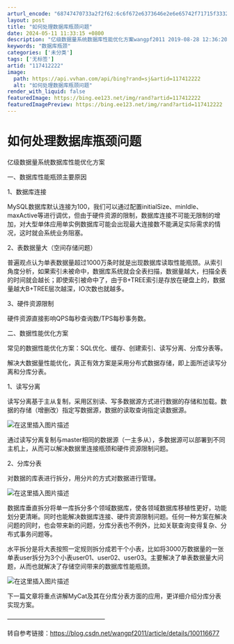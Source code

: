 ```yaml
---
arturl_encode: "68747470733a2f2f62:6c6f672e6373646e2e6e65742f71715f33323532373434392f:61727469636c652f64657461696c732f313137343132323232"
layout: post
title: "如何处理数据库瓶颈问题"
date: 2024-05-11 11:33:15 +0800
description: "亿级数据量系统数据库性能优化方案wangpf2011 2019-08-28 12:36:20  21"
keywords: "数据库瓶颈"
categories: ['未分类']
tags: ['无标签']
artid: "117412222"
image:
  path: https://api.vvhan.com/api/bing?rand=sj&artid=117412222
  alt: "如何处理数据库瓶颈问题"
render_with_liquid: false
featuredImage: https://bing.ee123.net/img/rand?artid=117412222
featuredImagePreview: https://bing.ee123.net/img/rand?artid=117412222
---
```


# 如何处理数据库瓶颈问题

亿级数据量系统数据库性能优化方案
  
一、数据库性能瓶颈主要原因
  
1、数据库连接

MySQL数据库默认连接为100，我们可以通过配置initialSize、minIdle、maxActive等进行调优，但由于硬件资源的限制，数据库连接不可能无限制的增加，对大型单体应用单实例数据库可能会出现最大连接数不能满足实际需求的情况，这时就会系统业务阻塞。

2、表数据量大（空间存储问题）

普遍观点认为单表数据量超过1000万条时就是出现数据库读取性能瓶颈。从索引角度分析，如果索引未被命中，数据库系统就会全表扫描，数据量越大，扫描全表的时间就会越长；即使索引被命中了，由于B+TREE索引是存放在硬盘上的，数据量越大B+TREE层次越深，IO次数也就越多。

3、硬件资源限制

硬件资源直接影响QPS每秒查询数/TPS每秒事务数。

二、数据性能优化方案
  
常见的数据性能优化方案：SQL优化、缓存、创建索引、读写分离、分库分表等。

解决大数据量性能优化，真正有效方案是采用分布式数据存储，即上面所述读写分离和分库分表。

1、读写分离

读写分离基于主从复制，采用区别读、写多数据源方式进行数据的存储和加载。数据的存储（增删改）指定写数据源，数据的读取查询指定读数据源。

![在这里插入图片描述](https://i-blog.csdnimg.cn/blog_migrate/38f3480835db8151e1eb50c0c82c988c.png)

通过读写分离复制与master相同的数据源（一主多从），多数据源可以部署到不同主机上，从而可以解决数据里连接瓶颈和硬件资源限制问题。

2、分库分表

对数据的库表进行拆分，用分片的方式对数据进行管理。
  
![在这里插入图片描述](https://i-blog.csdnimg.cn/blog_migrate/5cc2596c8558ed0c9882e36166686fa9.png)

数据库垂直拆分将单一库拆分多个领域数据库，使各领域数据库移植性更好，功能划分更清晰。同时也能解决数据库连接、硬件资源限制问题。任何一种方案在解决问题的同时，也会带来新的问题，分库分表也不例外，比如关联查询变得复杂、分布式事务问题等。

水平拆分是将大表按照一定规则拆分成若干个小表，比如将3000万数据量的一张单表user拆分为3个小表user01、user02、user03。主要解决了单表数据量大问题，从而也就解决了存储空间带来的数据库性能瓶颈。
  
![在这里插入图片描述](https://i-blog.csdnimg.cn/blog_migrate/98a5b9bc820e20cf04cebcea5933f736.png)

下一篇文章将重点讲解MyCat及其在分库分表方面的应用，更详细介绍分库分表实现方案。
  
————————————————

转自参考链接：https://blog.csdn.net/wangpf2011/article/details/100116677